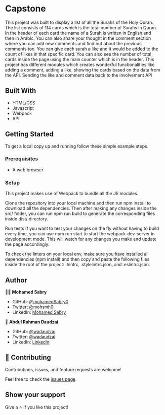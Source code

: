 # Capstone

This project was built to display a list of all the Surahs of the Holy Quran. The list consists of 114 cards which is the total number of Surahs in Quran. In the header of each card the name of a Surah is written in English and then in Arabic. You can also share your thought in the comment section where you can add new comments and find out about the previous comments too. You can give each surah a like and it would be added to the count of likes in that specific card. You can also see the number of total cards inside the page using the main counter which is in the header. This project has different modules which creates wonderful functionalities like adding a comment, adding a like, showing the cards based on the data from the API. Sending the like and comment data back to the involvement API.

## Built With

- HTML/CSS
- Javascript
- Webpack
- API

## Getting Started

To get a local copy up and running follow these simple example steps.

### Prerequisites

- A web browser

### Setup

This project makes use of Webpack to bundle all the JS modules.

Clone the repository into your local machine and then run npm install to download all the dependencies. Then after making any changes inside the src/ folder, you can run npm run build to generate the corresponding files inside dist/ directory.

Run tests If you want to test your changes on the fly without having to build every time, you can use npm run start to start the webpack-dev-server in development mode. This will watch for any changes you make and update the page accordingly.

To check the linters on your local env, make sure you have installed all dependencies (npm install) and then copy and paste the following files inside the root of the project: .hintrc, .stylelintrc.json, and .eslintrc.json.

## Author

👩‍💻 **Mohamed Sabry**

- GitHub: [@mohamedSabry0](https://github.com/mohamedSabry0)
- Twitter: [@mohsmh0](https://twitter.com/mohsmh0)
- LinkedIn: [Mohamed Sabry](https://linkedin.com/in/mohamed-sabry0/)

👤 **Abdul Rahman Daudzai**

- GitHub: [@wadaudzai](https://github.com/wadaudzai)
- Twitter: [@wadaudzai](https://twitter.com/wadaudzai)
- LinkedIn: [LinkedIn](https://www.linkedin.com/in/abdulrahman-daudzai)

## 🤝 Contributing

Contributions, issues, and feature requests are welcome!

Feel free to check the [issues page](issues/).

## Show your support

Give a ⭐️ if you like this project!
